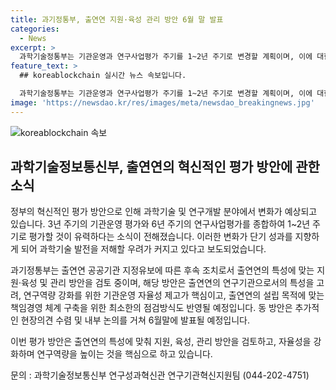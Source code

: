 ```yaml
---
title: 과기정통부, 출연연 지원·육성 관리 방안 6월 말 발표
categories:
  - News
excerpt: >
  과학기술정통부는 기관운영과 연구사업평가 주기를 1~2년 주기로 변경할 계획이며, 이에 대한 우려가 제기되고 있다. 이에 대한 후속 조치로 출연연의 특성에 맞는 지원·육성 및 관리 방안을 검토 중이며, 6월말에 발표될 예정이다. 혁신적인 방안을 통해 연구기관의 자율성을 강화하고 책임경영 체계를 구축하는 것이 핵심이라고 설명했다.
feature_text: >
  ## koreablockchain 실시간 뉴스 속보입니다.

  과학기술정통부는 기관운영과 연구사업평가 주기를 1~2년 주기로 변경할 계획이며, 이에 대한 우려가 제기되고 있다. 이에 대한 후속 조치로 출연연의 특성에 맞는 지원·육성 및 관리 방안을 검토 중이며, 6월말에 발표될 예정이다. 혁신적인 방안을 통해 연구기관의 자율성을 강화하고 책임경영 체계를 구축하는 것이 핵심이라고 설명했다.
image: 'https://newsdao.kr/res/images/meta/newsdao_breakingnews.jpg'
---
```


<p><img src="https://newsdao.kr/res/images/meta/newsdao_breakingnews.jpg" alt="koreablockchain 속보" /></p>

<h2 data-ke-size="size26">과학기술정보통신부, 출연연의 혁신적인 평가 방안에 관한 소식</h2>

<p>정부의 혁신적인 평가 방안으로 인해 과학기술 및 연구개발 분야에서 변화가 예상되고 있습니다. 3년 주기의 기관운영 평가와 6년 주기의 연구사업평가를 종합하여 1~2년 주기로 평가할 것이 유력하다는 소식이 전해졌습니다. 이러한 변화가 단기 성과를 지향하게 되어 과학기술 발전을 저해할 우려가 커지고 있다고 보도되었습니다.</p>

<p data-ke-size="size16">과기정통부는 출연연 공공기관 지정유보에 따른 후속 조치로서 출연연의 특성에 맞는 지원·육성 및 관리 방안을 검토 중이며, 해당 방안은 출연연의 연구기관으로서의 특성을 고려, 연구역량 강화를 위한 기관운영 자율성 제고가 핵심이고, 출연연의 설립 목적에 맞는 책임경영 체계 구축을 위한 최소한의 점검방식도 반영될 예정입니다.
동 방안은 추가적인 현장의견 수렴 및 내부 논의를 거쳐 6월말에 발표될 예정입니다.</p>

<p>이번 평가 방안은 출연연의 특성에 맞춰 지원, 육성, 관리 방안을 검토하고, 자율성을 강화하며 연구역량을 높이는 것을 핵심으로 하고 있습니다.</p>

<p>문의 : 과학기술정보통신부 연구성과혁신관 연구기관혁신지원팀 (044-202-4751)</p>

